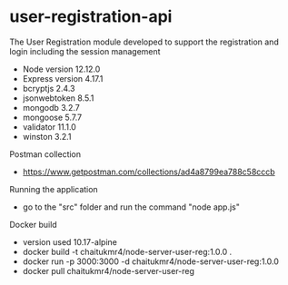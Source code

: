 # user-registration-api
 The User Registration module developed to support the registration and login including the session management

+ Node version 12.12.0
+ Express version 4.17.1
+ bcryptjs 2.4.3
+ jsonwebtoken 8.5.1
+ mongodb 3.2.7 
+ mongoose 5.7.7
+ validator 11.1.0
+ winston 3.2.1

Postman collection
+ https://www.getpostman.com/collections/ad4a8799ea788c58cccb

Running the application
+ go to the "src" folder and run the command "node app.js"

Docker build
+ version used 10.17-alpine
+ docker build -t chaitukmr4/node-server-user-reg:1.0.0 .
+ docker run -p 3000:3000 -d chaitukmr4/node-server-user-reg:1.0.0
+ docker pull chaitukmr4/node-server-user-reg
